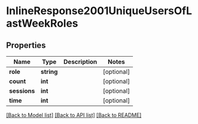# InlineResponse2001UniqueUsersOfLastWeekRoles

## Properties
Name | Type | Description | Notes
------------ | ------------- | ------------- | -------------
**role** | **string** |  | [optional] 
**count** | **int** |  | [optional] 
**sessions** | **int** |  | [optional] 
**time** | **int** |  | [optional] 

[[Back to Model list]](../../README.md#documentation-for-models) [[Back to API list]](../../README.md#documentation-for-api-endpoints) [[Back to README]](../../README.md)

